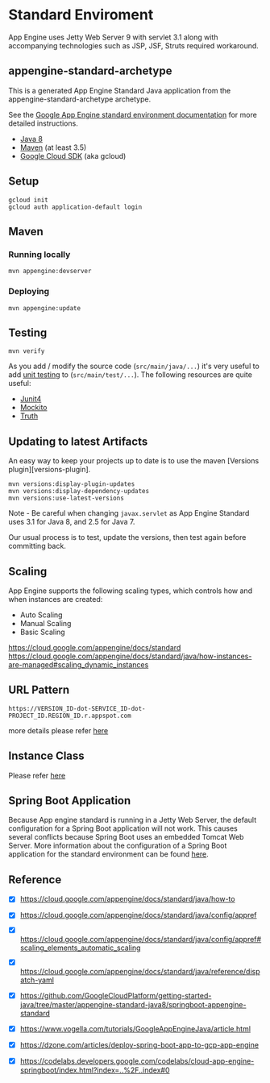 Standard Enviroment
============================
 App Engine uses Jetty Web Server 9 with servlet 3.1 along with accompanying technologies such as JSP, JSF, Struts required workaround.
 
 

## appengine-standard-archetype


This is a generated App Engine Standard Java application from the appengine-standard-archetype archetype.

See the [Google App Engine standard environment documentation][ae-docs] for more
detailed instructions.

[ae-docs]: https://cloud.google.com/appengine/docs/java/


* [Java 8](http://www.oracle.com/technetwork/java/javase/downloads/index.html)
* [Maven](https://maven.apache.org/download.cgi) (at least 3.5)
* [Google Cloud SDK](https://cloud.google.com/sdk/) (aka gcloud)

## Setup

    gcloud init
    gcloud auth application-default login

## Maven
### Running locally

    mvn appengine:devserver

### Deploying

    mvn appengine:update

## Testing

    mvn verify

As you add / modify the source code (`src/main/java/...`) it's very useful to add
[unit testing](https://cloud.google.com/appengine/docs/java/tools/localunittesting)
to (`src/main/test/...`).  The following resources are quite useful:

* [Junit4](http://junit.org/junit4/)
* [Mockito](http://mockito.org/)
* [Truth](http://google.github.io/truth/)

## Updating to latest Artifacts

An easy way to keep your projects up to date is to use the maven [Versions plugin][versions-plugin].

    mvn versions:display-plugin-updates
    mvn versions:display-dependency-updates
    mvn versions:use-latest-versions

Note - Be careful when changing `javax.servlet` as App Engine Standard uses 3.1 for Java 8, and 2.5
for Java 7.

Our usual process is to test, update the versions, then test again before committing back.

[plugin]: http://www.mojohaus.org/versions-maven-plugin/

## Scaling
App Engine supports the following scaling types, which controls how and when instances are created:
* Auto Scaling
* Manual Scaling
* Basic Scaling

https://cloud.google.com/appengine/docs/standard
https://cloud.google.com/appengine/docs/standard/java/how-instances-are-managed#scaling_dynamic_instances

## URL Pattern
```
https://VERSION_ID-dot-SERVICE_ID-dot-PROJECT_ID.REGION_ID.r.appspot.com
```
more details please refer [here](https://cloud.google.com/appengine/docs/standard/java/an-overview-of-app-engine#versions_and_instances)  

## Instance Class
Please refer [here](https://cloud.google.com/appengine/docs/standard)

## Spring Boot Application

Because App engine standard is running in a Jetty Web Server, the default configuration for a Spring Boot application will not work. 
This causes several conflicts because Spring Boot uses an embedded Tomcat Web Server. More information about the configuration of a Spring Boot application for the standard environment can be found [here](https://github.com/GoogleCloudPlatform/getting-started-java/tree/master/appengine-standard-java8/springboot-appengine-standard).

 ## Reference 
 - [x] https://cloud.google.com/appengine/docs/standard/java/how-to
 - [x] https://cloud.google.com/appengine/docs/standard/java/config/appref
 - [x] https://cloud.google.com/appengine/docs/standard/java/config/appref#scaling_elements_automatic_scaling
 - [x] https://cloud.google.com/appengine/docs/standard/java/reference/dispatch-yaml
 - [x] https://github.com/GoogleCloudPlatform/getting-started-java/tree/master/appengine-standard-java8/springboot-appengine-standard
 - [x] https://www.vogella.com/tutorials/GoogleAppEngineJava/article.html
 - [x] https://dzone.com/articles/deploy-spring-boot-app-to-gcp-app-engine
 - [x] https://codelabs.developers.google.com/codelabs/cloud-app-engine-springboot/index.html?index=..%2F..index#0
 